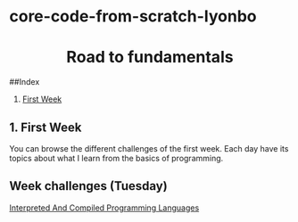 # core-code-from-scratch-Iyonbo
<h1 align="center">Road to fundamentals</h1>

##Index

1. [First Week](#1-first-week)

## 1. First Week
You can browse the different challenges of the first week. Each day have its topics about what I learn from the basics of programming.

## Week challenges (Tuesday)
[Interpreted And Compiled Programming Languages](src/technologies/week1/tuesday/README.md)
